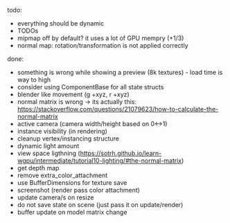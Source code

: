 todo:
 * everything should be dynamic
 * TODOs
 * mipmap off by default? it uses a lot of GPU mempry (+1/3)
 * normal map: rotation/transformation is not applied correctly

done:
 * something is wrong while showing a preview (8k textures) - load time is way to high
 * consider using ComponentBase for all state structs
 * blender like movement (g +xyz, r +xyz)
 * normal matrix is wrong -> its actually this: https://stackoverflow.com/questions/21079623/how-to-calculate-the-normal-matrix
 * active camera (camera width/height based on 0<->1)
 * instance visibility (in rendering)
 * cleanup vertex/instancing structure
 * dynamic light amount
 * view space ligthning (https://sotrh.github.io/learn-wgpu/intermediate/tutorial10-lighting/#the-normal-matrix)
 * get depth map
 * remove extra_color_attachment
 * use BufferDimensions for texture save
 * screenshot (render pass color attachment)
 * update camera/s on resize
 * do not save state on scene (just pass it on update/render)
 * buffer update on model matrix change